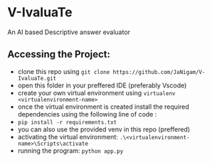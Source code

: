 # V-IvaluaTe
An AI based Descriptive answer evaluator 

## Accessing the Project:
- clone this repo using `git clone https://github.com/JaNigam/V-IvaluaTe.git`
- open this folder in your preffered IDE (preferably Vscode)
- create your own virtual environment using `virtualenv <virtualenvironment-name>`
- once the virtual environment is created install the required dependencies using the following line of code :
- `pip install -r requirements.txt`
- you can also use the provided venv in this repo (preffered)
- activating the virtual environment: `.\<virtualenvironment-name>\Scripts\activate`
- running the program: `python app.py`
